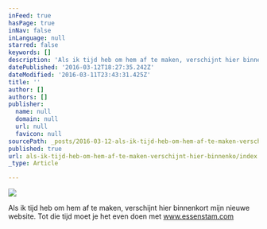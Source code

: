```yaml
---
inFeed: true
hasPage: true
inNav: false
inLanguage: null
starred: false
keywords: []
description: 'Als ik tijd heb om hem af te maken, verschijnt hier binnenkort mijn nieuwe website. Tot die tijd moet je het even doen met www.essenstam.com'
datePublished: '2016-03-12T18:27:35.242Z'
dateModified: '2016-03-11T23:43:31.425Z'
title: ''
author: []
authors: []
publisher:
  name: null
  domain: null
  url: null
  favicon: null
sourcePath: _posts/2016-03-12-als-ik-tijd-heb-om-hem-af-te-maken-verschijnt-hier-binnenko.md
published: true
url: als-ik-tijd-heb-om-hem-af-te-maken-verschijnt-hier-binnenko/index.html
_type: Article

---
```

![](https://the-grid-user-content.s3-us-west-2.amazonaws.com/6288ecf0-f1e7-40f8-99e1-5719682ab913.jpg)

Als ik tijd heb om hem af te maken, verschijnt hier binnenkort mijn nieuwe website. Tot die tijd moet je het even doen met www.essenstam.com
